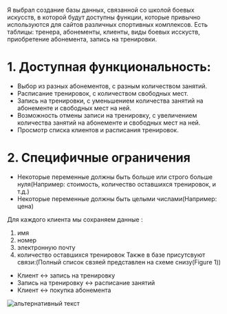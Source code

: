 
Я выбрал создание базы данных, связанной со школой боевых искусств, в которой будут доступны функции, которые привычно используются для сайтов различных спортивных комплексов. 
Есть таблицы: тренера, абонементы, клиенты, виды боевых исскуств, приобретение абонемента, запись на тренировки.
# 1. Доступная функциональность:
+ Выбор из разных абонементов, с разным количеством занятий.
+ Расписание тренировок, с количеством свободных мест.
+ Запись на тренировки, с уменьшением количества занятий на абонементе и свободных мест на ней.
+ Возможность отмены записи на тренировку, с увеличением количества занятий на абонементе и свободных мест на ней.
+ Просмотр списка клиентов и расписания тренировок.
# 2. Специфичные ограничения
* Некоторые переменные должны быть больше или строго больше нуля(Например: стоимость, количество оставшихся тренировок, и т.д.)
* Некоторые переменные должны быть целыми числами(Например: цена)


Для каждого клиента мы сохраняем данные :
1. имя
2. номер
3. электронную почту
4. количество оставшихся тренировок
Также в базе присутсвуют связи:(Полный список свзяей представлен на схеме снизу(Figure 1))
- Клиент $\leftrightarrow$ запись на тренировку
- Запись на тренировку $\leftrightarrow$ расписание занятий
- Клиент $\leftrightarrow$ покупка абонемента

<img src="https://github.com/stepanskiba/martitial_art_data_base/blob/main/diagram.png" alt="альтернативный текст">
